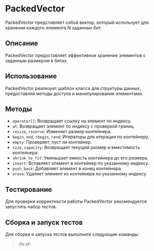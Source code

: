# PackedVector

PackedVector представляет собой вектор, который использует для хранения каждого элемента N заданных бит.

## Описание

PackedVector предоставляет эффективное хранение элементов с заданным размером в битах.

## Использование

PackedVector реализует шаблон класса для структуры данных, предоставляя методы доступа и манипулирования элементами.

## Методы

- `operator[]`: Возвращает ссылку на элемент по индексу.
- `at`: Возвращает элемент по индексу с проверкой границ.
- `resize`, `reserve`: Изменяет размер контейнера.
- `begin`, `end`, `rbegin`, `rend`: Итераторы для итерации по контейнеру.
- `empty`: Проверяет, пуст ли контейнер.
- `size`, `capacity`: Возвращает текущий размер и вместимость контейнера.
- `shrink_to_fit`: Уменьшает емкость контейнера до его размера.
- `insert`: Вставляет элемент в контейнер по указанному индексу.
- `push_back`: Добавляет элемент в конец контейнера.
- `erase`: Удаляет элемент из контейнера по указанному индексу.

## Тестирование

Для проверки корректности работы PackedVector рекомендуется запустить набор тестов.

## Сборка и запуск тестов

Для сборки и запуска тестов выполните следующие команды:


> ./br.sh
